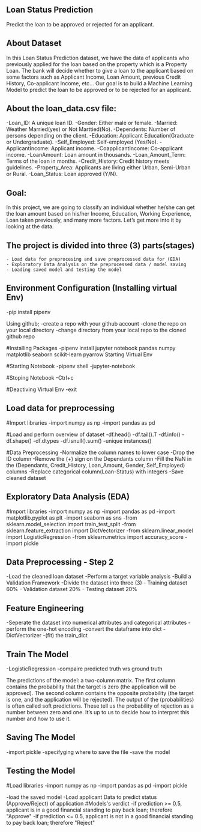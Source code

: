 ## Loan Status Prediction

Predict the loan to be approved or rejected for an applicant.

## About Dataset

In this Loan Status Prediction dataset, we have the data of applicants who previously applied for the loan based on the property which is a Property Loan. The bank will decide whether to give a loan to the applicant based on some factors such as Applicant Income, Loan Amount, previous Credit History, Co-applicant Income, etc… Our goal is to build a Machine Learning Model to predict the loan to be approved or to be rejected for an applicant.

## About the loan_data.csv file:

-Loan_ID: A unique loan ID.
-Gender: Either male or female.
-Married: Weather Married(yes) or Not Marttied(No).
-Dependents: Number of persons depending on the client.
-Education: Applicant Education(Graduate or Undergraduate).
-Self_Employed: Self-employed (Yes/No).
-ApplicantIncome: Applicant income.
-CoapplicantIncome: Co-applicant income.
-LoanAmount: Loan amount in thousands.
-Loan_Amount_Term: Terms of the loan in months.
-Credit_History: Credit history meets guidelines.
-Property_Area: Applicants are living either Urban, Semi-Urban or Rural.
-Loan_Status: Loan approved (Y/N).

## Goal:

In this project, we are going to classify an individual whether he/she can get the loan amount based on his/her Income, Education, Working Experience, Loan taken previously, and many more factors. Let’s get more into it by looking at the data.

## The project is divided into three (3) parts(stages)

    - Load data for preprocesing and save preprocessed data for (EDA)
    - Exploratory Data Analysis on the preprocessed data / model saving
    - Loading saved model and testing the model

## Environment Configuration (Installing virtual Env)

-pip install pipenv

Using github;
-create a repo with your github account
-clone the repo on your local directory
-change directory from your local repo to the cloned github repo

#Installing Packages
-pipenv install jupyter notebook pandas numpy matplotlib seaborn scikit-learn pyarrow
Starting Virtual Env

#Starting Notebook
-pipenv shell
-jupyter-notebook

#Stoping Notebook
-Ctrl+c

#Deactiving Virtual Env
-exit

## Load data for preprocessing

#Import libraries
-import numpy as np
-import pandas as pd

#Load and perform overview of dataset
-df.head()
-df.tail().T
-df.info()
-df.shape()
-df.dtypes
-df.isnull().sum()
-unique instances()

#Data Preprocessing
-Normalize the column names to lower case
-Drop the ID column
-Remove the (+) sign on the Dependants column
-Fill the NaN in the (Dependants, Credit_History, Loan_Amount, Gender, Self_Employed) columns
-Replace categorical column(Loan-Status) with integers
-Save cleaned dataset

## Exploratory Data Analysis (EDA)

#Import libraries
-import numpy as np
-import pandas as pd
-import matplotlib.pyplot as plt
-import seaborn as sns
-from sklearn.model_selection import train_test_split
-from sklearn.feature_extraction import DictVectorizer
-from sklearn.linear_model import LogisticRegression
-from sklearn.metrics import accuracy_score
-import pickle

## Data Preprocessing - Step 2

-Load the cleaned loan dataset
-Perform a target variable analysis
-Build a Validation Framework
-Divide the dataset into three (3) - Training dataset 60% - Validation dataset 20% - Testing dataset 20%

## Feature Engineering

-Seperate the dataset into numerical attributes and categorical attributes
-perform the one-hot encoding
-convert the dataframe into dict
-DictVectorizer
-(fit) the train_dict

## Train The Model

-LogisticRegression
-compaire predicted truth vrs ground truth

The predictions of the model: a two-column matrix. The first column contains the probability that the target is zero (the application will be approved). The second column contains the opposite probability (the target is one, and the application will be rejected).
The output of the (probabilities) is often called soft predictions. These tell us the probability of rejection as a number between zero and one. It’s up to us to decide how to interpret this number and how to use it.

## Saving The Model

-import pickle
-specifyging where to save the file
-save the model

## Testing the Model

#Load libraries
-import numpy as np
-import pandas as pd
-import pickle

-load the saved model
-Load applicant Data to predict status (Approve/Reject) of application
#Models's verdict
-if prediction >= 0.5, applicant is in a good financial standing to pay back loan; therefore "Approve"
-if prediction <= 0.5, applicant is not in a good financial standing to pay back loan; therefore "Reject"
